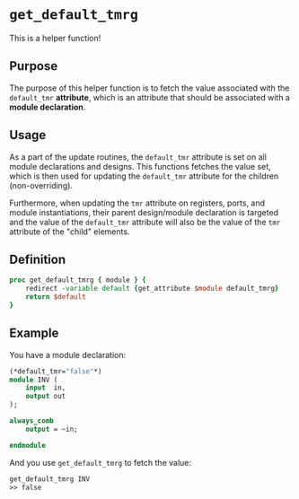 # ```get_default_tmrg```

This is a helper function!

## Purpose

The purpose of this helper function is to fetch the value associated with the ```default_tmr``` **attribute**, which is an attribute that should be associated with a **module declaration**.

## Usage

As a part of the update routines, the ```default_tmr``` attribute is set on all module declarations and designs. This functions fetches the value set, which is then used for updating the ```default_tmr``` attribute for the children (non-overriding).

Furthermore, when updating the ```tmr``` attribute on registers, ports, and module instantiations, their parent design/module declaration is targeted and the value of the ```default_tmr``` attribute will also be the value of the ```tmr``` attribute of the "child" elements.

## Definition

```tcl
proc get_default_tmrg { module } {
    redirect -variable default {get_attribute $module default_tmrg}
    return $default
}
```

## Example

You have a module declaration:

```sv
(*default_tmr="false"*)
module INV (
    input  in,
    output out
);

always_comb 
    output = ~in;

endmodule
```

And you use ```get_default_tmrg``` to fetch the value:

```tcl
get_default_tmrg INV
>> false
```
